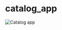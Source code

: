 # catalog_app
![Catalog app](https://user-images.githubusercontent.com/72398005/224484773-de6a5ab8-1e45-405a-8b1a-171c2250336e.png)
